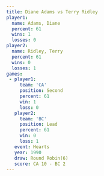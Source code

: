 ```yaml
---
title: Diane Adams vs Terry Ridley
player1:             
  name: Adams, Diane 
  percent: 61        
  wins: 1            
  losses: 0          
player2:             
  name: Ridley, Terry
  percent: 61        
  wins: 0            
  losses: 1          
games:
 - player1:          
     team: 'CA'      
     position: Second
     percent: 61     
     win: 1          
     loss: 0         
   player2:        
     team: 'BC'    
     position: Lead
     percent: 61   
     win: 0        
     loss: 1       
   event: Hearts       
   year: 1990          
   draw: Round Robin(6)
   score: CA 10 - BC 2 
---
```

